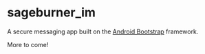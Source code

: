 # sageburner_im

A secure messaging app built on the [Android Bootstrap](http://www.androidbootstrap.com/) framework.

More to come!
